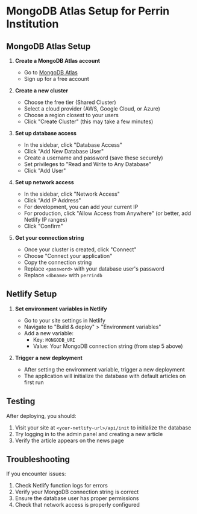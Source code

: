 # MongoDB Atlas Setup for Perrin Institution

## MongoDB Atlas Setup

1. **Create a MongoDB Atlas account**
   - Go to [MongoDB Atlas](https://www.mongodb.com/cloud/atlas/register)
   - Sign up for a free account

2. **Create a new cluster**
   - Choose the free tier (Shared Cluster)
   - Select a cloud provider (AWS, Google Cloud, or Azure)
   - Choose a region closest to your users
   - Click "Create Cluster" (this may take a few minutes)

3. **Set up database access**
   - In the sidebar, click "Database Access"
   - Click "Add New Database User"
   - Create a username and password (save these securely)
   - Set privileges to "Read and Write to Any Database"
   - Click "Add User"

4. **Set up network access**
   - In the sidebar, click "Network Access"
   - Click "Add IP Address"
   - For development, you can add your current IP
   - For production, click "Allow Access from Anywhere" (or better, add Netlify IP ranges)
   - Click "Confirm"

5. **Get your connection string**
   - Once your cluster is created, click "Connect"
   - Choose "Connect your application"
   - Copy the connection string
   - Replace `<password>` with your database user's password
   - Replace `<dbname>` with `perrindb`

## Netlify Setup

1. **Set environment variables in Netlify**
   - Go to your site settings in Netlify
   - Navigate to "Build & deploy" > "Environment variables"
   - Add a new variable:
     - Key: `MONGODB_URI`
     - Value: Your MongoDB connection string (from step 5 above)

2. **Trigger a new deployment**
   - After setting the environment variable, trigger a new deployment
   - The application will initialize the database with default articles on first run

## Testing

After deploying, you should:

1. Visit your site at `<your-netlify-url>/api/init` to initialize the database
2. Try logging in to the admin panel and creating a new article
3. Verify the article appears on the news page

## Troubleshooting

If you encounter issues:

1. Check Netlify function logs for errors
2. Verify your MongoDB connection string is correct
3. Ensure the database user has proper permissions
4. Check that network access is properly configured 